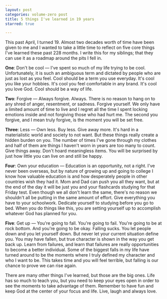 ```yaml
---
layout: post
categories: volume-zero post
title: 5 things I've learned in 19 years
starred: true

---
```



This past April, I turned 19. Almost two decades worth of time have been given to me and I wanted to take a little time to reflect on five core things I've learned these past 228 months. I write this for my siblings; that they can use it as a roadmap around the pits I fell in.

**One**: Don't be cool &mdash; I've spent so much of my life trying to be cool. Unfortunately, it is such an ambiguous term and dictated by people who are just as lost as you feel. Cool should be a term you use everyday. It's cool you like your hobbies. It's cool you feel comfortable in any brand. It's cool you love God. Cool should be a way of life.

**Two**: Forgive &mdash; Always forgive. Always. There is no reason to hang on to any shred of anger, resentment, or sadness. Forgive yourself. We only have a limited amount of time to live and I regret all the time I spent locking emotions inside and not forgiving those who had hurt me. The second you forgive, and I mean truly forgive,  is the moment you will be set free.

**Three**: Less &mdash; Own less. Buy less. Give away more. It's hard in a materialistic world and society to not want. But these things really create a hidden burden on you. The number of times I've gone through my clothes and half of them are things I haven't worn in years are too many to count. Give things away. Don't hoard meaningless items. You will be surprised by just how little you can live on and still be happy.

**Four**: Own your education &mdash; Education is an opportunity, not a right. I've never been overseas, but by nature of growing up and going to college I know how valuable education is and how desperately people in other countries wish they had it. Mom and Dad can push you all they want, but at the end of the day it will be just you and your flashcards studying for that Friday test. Even though we all don't learn the same, there's no reason we shouldn't all be putting in the same amount of effort. Give everything you have to your schoolwork. Dedicate yourself to studying before you go to bed. When you do things like this, you are setting yourself up to accomplish whatever God has planned for you.

**Five**: Get up &mdash; You're going to fall. You're going to fail. You're going to be at rock bottom. And you're going to be okay. Falling sucks. You let people down and you let yourself down. But never let your current situation define you. You may have fallen, but true character is shown in the way you get back up. Learn from failures, and learn that failures are really opportunities to become a better individual. Some of the biggest falls in my life have turned around to be the moments where I truly defined my character and who I want to be. This takes time and you will feel terrible, but falling is our chance to prove we can rise again.

There are many other things I've learned, but those are the big ones. Life has so much to teach you, but you need to keep your eyes open in order to see the moments to take advantage of them. Remember to have fun and keep God at the center of your focus and life. Live, laugh and always love.
